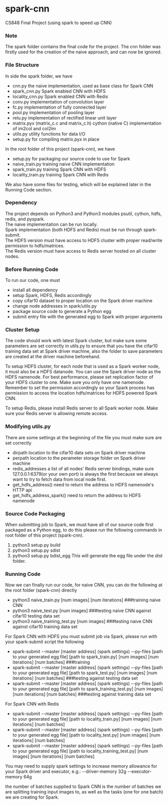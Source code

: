 # spark-cnn
CS848 Final Project (using spark to speed up CNN)

### Note
The spark folder contains the final code for the project.
The cnn folder was firstly used for the creation of the naive approach, and can now be ignored.

### File Structure
In side the spark folder, we have
- cnn.py the naive implementation, used as base class for Spark CNN
- spark_cnn.py Spark enabled CNN with HDFS
- locality_cnn.py Spark enabled CNN with Redis
- conv.py implementation of convolution layer
- fc.py implementation of fully connected layer
- pool.py implementation of pooling layer
- relu.py implementation of rectified linear unit layer
- matrix.pyx (matrix_c.c and matrix_c.h) cython (native C) implementation of im2col and col2im
- utils.py utility functions for data I/O
- setup.py for compiling matrix.pyx in place

In the root folder of this project (spark-cnn), we have
- setup.py for packaging our source code to use for Spark
- naive_train.py training naive CNN implementation
- spark_train.py training Spark CNN with HDFS
- locality_train.py training Spark CNN with Redis

We also have some files for testing, which will be explained later in the Running Code section.

### Dependency
The project depends on Python3 and Python3 modules psutil, cython, hdfs, redis, and pyspark. <br>
The naive implementation can be run locally.<br>
Spark implementation (both HDFS and Redis) must be run through spark-submit.<br>
The HDFS version must have access to HDFS cluster with proper read/write permission to hdfs/matrices.<br>
The Redis version must have access to Redis server hosted on all cluster nodes.

### Before Running Code
To run our code, one must
- install all dependency
- setup Spark, HDFS, Redis accordingly
- copy cifar10 dataset to proper location on the Spark driver machine
- change node addresses in spark/utils.py
- package source code to generate a Python egg
- submit entry file with the generated egg to Spark with proper arguments

### Cluster Setup
The code should work with latest Spark cluster, but make sure some parameters are set correctly in utils.py to ensure that you have the cifar10 training data set at Spark driver machine, also the folder to save parameters are created at the driver machine beforehand.

To setup HDFS cluster, for each node that is used as a Spark worker node, it must also be a HDFS datanode. You can use the Spark driver node as the HDFS namenode. For best performance, please set replication factor of your HDFS cluster to one. Make sure you only have one namenode. Remember to set the permission accordingly so your Spark process has permission to access the location hdfs/matrices for HDFS powered Spark CNN.

To setup Redis, please install Redis server to all Spark worker node. Make sure your Redis server is allowing remote access.

### Modifying utils.py
There are some settings at the beginning of the file you must make sure are set correctly
- dirpath location to the cifar10 data sets on Spark driver machine
- perpath location to the perameter storage folder on Spark driver machine
- redis_addresses a list of all nodes' Redis server bindings, make sure 127.0.0.1:6379(or your own port) is always the first because we always want to try to fetch data from local node first.
- get_hdfs_address() need to return the address to HDFS namenode's HTTP api
- get_hdfs_address_spark() need to return the address to HDFS namenode

### Source Code Packaging
When submitting job to Spark, we must have all of our source code first packaged as a Python egg, to do this please run the following commands in root folder of this project (spark-cnn).
1. python3 setup.py build
2. python3 setup.py sdist
3. python3 setup.py bdist_egg
This will generate the egg file under the dist folder.

### Running Code
Now we can finally run our code, for naive CNN, you can do the following at the root folder (spark-cnn) directly
- python3 naive_train.py [num images] [num iterations] ###training naive CNN
- python3 naive_test.py [num images] ###testing naive CNN against cifar10 testing data set
- python3 naive_training_test.py [num images] ###testing naive CNN against cifar10 training data set

For Spark CNN with HDFS you must submit job via Spark, please run with your spark-submit script the following
- spark-submit --master [master address] (spark settings) --py-files [path to your generated egg file] [path to spark_train.py] [num images] [num iterations] [num batches] ###training
- spark-submit --master [master address] (spark settings) --py-files [path to your generated egg file] [path to spark_test.py] [num images] [num iterations] [num batches] ###testing against testing data set
- spark-submit --master [master address] (spark settings) --py-files [path to your generated egg file] [path to spark_training_test.py] [num images] [num iterations] [num batches] ###testing against training data set

For Spark CNN with Redis
- spark-submit --master [master address] (spark settings) --py-files [path to your generated egg file] [path to locality_train.py] [num images] [num iterations] [num batches]
- spark-submit --master [master address] (spark settings) --py-files [path to your generated egg file] [path to locality_test.py] [num images] [num iterations] [num batches]
- spark-submit --master [master address] (spark settings) --py-files [path to your generated egg file] [path to locality_training_test.py] [num images] [num iterations] [num batches]

You may need to supply spark settings to increase memory allowance for your Spark driver and executor, e.g.:
--driver-memory 32g --executor-memory 64g

the number of batches supplied to Spark CNN is the number of batches we are splitting training input images to, as well as the tasks (one for one batch) we are creating for Spark.
